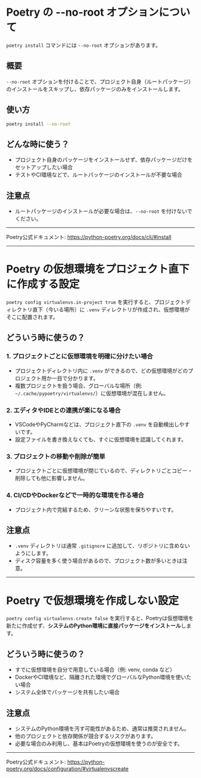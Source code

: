 # Poetry の --no-root オプションについて

`poetry install` コマンドには `--no-root` オプションがあります。

## 概要
`--no-root` オプションを付けることで、プロジェクト自身（ルートパッケージ）のインストールをスキップし、依存パッケージのみをインストールします。

## 使い方
```sh
poetry install --no-root
```

## どんな時に使う？
- プロジェクト自身のパッケージをインストールせず、依存パッケージだけをセットアップしたい場合
- テストやCI環境などで、ルートパッケージのインストールが不要な場合

## 注意点
- ルートパッケージのインストールが必要な場合は、`--no-root` を付けないでください。

---
Poetry公式ドキュメント: https://python-poetry.org/docs/cli/#install 

---

# Poetry の仮想環境をプロジェクト直下に作成する設定

`poetry config virtualenvs.in-project true` を実行すると、プロジェクトディレクトリ直下（今いる場所）に `.venv` ディレクトリが作成され、仮想環境がそこに配置されます。

## どういう時に使うの？

### 1. プロジェクトごとに仮想環境を明確に分けたい場合
- プロジェクトディレクトリ内に `.venv` ができるので、どの仮想環境がどのプロジェクト用か一目で分かります。
- 複数プロジェクトを扱う場合、グローバルな場所（例: `~/.cache/pypoetry/virtualenvs/`）に仮想環境が混在しません。

### 2. エディタやIDEとの連携が楽になる場合
- VSCodeやPyCharmなどは、プロジェクト直下の `.venv` を自動検出しやすいです。
- 設定ファイルを書き換えなくても、すぐに仮想環境を認識してくれます。

### 3. プロジェクトの移動や削除が簡単
- プロジェクトごとに仮想環境が閉じているので、ディレクトリごとコピー・削除しても他に影響しません。

### 4. CI/CDやDockerなどで一時的な環境を作る場合
- プロジェクト内で完結するため、クリーンな状態を保ちやすいです。

## 注意点
- `.venv` ディレクトリは通常 `.gitignore` に追加して、リポジトリに含めないようにします。
- ディスク容量を多く使う場合があるので、プロジェクト数が多いときは注意。

---

# Poetry で仮想環境を作成しない設定

`poetry config virtualenvs.create false` を実行すると、Poetryは仮想環境を新たに作成せず、**システムのPython環境に直接パッケージをインストール**します。

## どういう時に使うの？
- すでに仮想環境を自分で用意している場合（例: venv, conda など）
- DockerやCI環境など、隔離された環境でグローバルなPython環境を使いたい場合
- システム全体でパッケージを共有したい場合

## 注意点
- システムのPython環境を汚す可能性があるため、通常は推奨されません。
- 他のプロジェクトと依存関係が競合するリスクがあります。
- 必要な場合のみ利用し、基本はPoetryの仮想環境を使うのが安全です。

---
Poetry公式ドキュメント: https://python-poetry.org/docs/configuration/#virtualenvscreate 